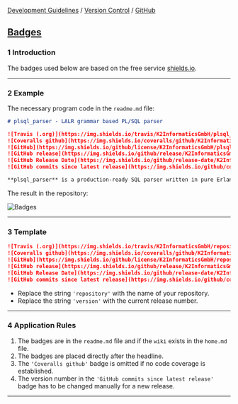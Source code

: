 [Development Guidelines](../../../README.md) / [Version Control](../../../README.md#version_control) / [GitHub](../../../README.md#github)

## [Badges](../../../README.md#version_control_github)

### 1 Introduction

The badges used below are based on the free service [shields.io](https://shields.io/).

----

### 2 Example

The necessary program code in the `readme.md` file:

```markdown
# plsql_parser - LALR grammar based PL/SQL parser

![Travis (.org)](https://img.shields.io/travis/K2InformaticsGmbH/plsql_parser.svg)
![Coveralls github](https://img.shields.io/coveralls/github/K2InformaticsGmbH/plsql_parser.svg)
![GitHub](https://img.shields.io/github/license/K2InformaticsGmbH/plsql_parser.svg)
![GitHub release](https://img.shields.io/github/release/K2InformaticsGmbH/plsql_parser.svg)
![GitHub Release Date](https://img.shields.io/github/release-date/K2InformaticsGmbH/plsql_parser.svg)
![GitHub commits since latest release](https://img.shields.io/github/commits-since/K2InformaticsGmbH/plsql_parser/1.2.0.svg)

**plsql_parser** is a production-ready SQL parser written in pure Erlang. ...
```

The result in the repository:

![Badges](https://i.imgur.com/9hRa0j1.jpg)

----

### 3 Template

```markdown
![Travis (.org)](https://img.shields.io/travis/K2InformaticsGmbH/repository.svg)
![Coveralls github](https://img.shields.io/coveralls/github/K2InformaticsGmbH/repository.svg)
![GitHub](https://img.shields.io/github/license/K2InformaticsGmbH/repository.svg)
![GitHub release](https://img.shields.io/github/release/K2InformaticsGmbH/repository.svg)
![GitHub Release Date](https://img.shields.io/github/release-date/K2InformaticsGmbH/repository.svg)
![GitHub commits since latest release](https://img.shields.io/github/commits-since/K2InformaticsGmbH/repository/version.svg)
```

- Replace the string `'repository'` with the name of your repository.
- Replace the string `'version'` with the current release number.

----

### 4 Application Rules

1. The badges are in the `readme.md` file and if the `wiki` exists in the `home.md` file.
2. The badges are placed directly after the headline.
3. The `'Coveralls github'` badge is omitted if no code coverage is established.
4. The version number in the `'GitHub commits since latest release'` badge has to be changed manually for a new release.

----

